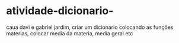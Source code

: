 # atividade-dicionario-
caua davi e gabriel jardim, criar um dicionario colocando as funções materias, colocar media da materia, media geral etc

